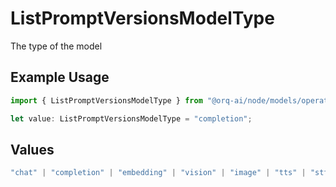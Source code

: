 # ListPromptVersionsModelType

The type of the model

## Example Usage

```typescript
import { ListPromptVersionsModelType } from "@orq-ai/node/models/operations";

let value: ListPromptVersionsModelType = "completion";
```

## Values

```typescript
"chat" | "completion" | "embedding" | "vision" | "image" | "tts" | "stt" | "rerank" | "moderations"
```